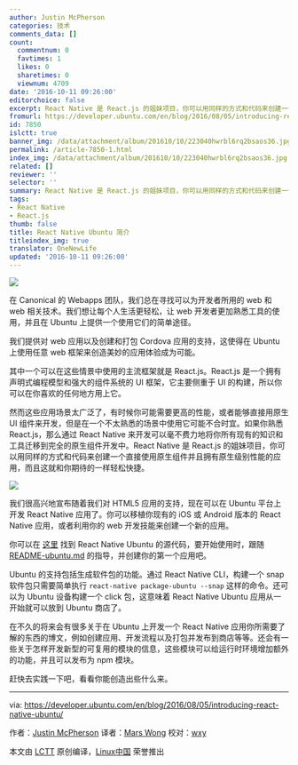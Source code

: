 ```yaml
---
author: Justin McPherson
categories: 技术
comments_data: []
count:
  commentnum: 0
  favtimes: 1
  likes: 0
  sharetimes: 0
  viewnum: 4709
date: '2016-10-11 09:26:00'
editorchoice: false
excerpt: React Native 是 React.js 的姐妹项目，你可以用同样的方式和代码来创建一个直接使用原生组件并且拥有原生级别性能的应用，而且这就和你期待的一样轻松快捷。
fromurl: https://developer.ubuntu.com/en/blog/2016/08/05/introducing-react-native-ubuntu/
id: 7850
islctt: true
banner_img: /data/attachment/album/201610/10/223040hwrbl6rq2bsaos36.jpg
permalink: /article-7850-1.html
index_img: /data/attachment/album/201610/10/223040hwrbl6rq2bsaos36.jpg.thumb.jpg
related: []
reviewer: ''
selector: ''
summary: React Native 是 React.js 的姐妹项目，你可以用同样的方式和代码来创建一个直接使用原生组件并且拥有原生级别性能的应用，而且这就和你期待的一样轻松快捷。
tags:
- React Native
- React.js
thumb: false
title: React Native Ubuntu 简介
titleindex_img: true
translator: OneNewLife
updated: '2016-10-11 09:26:00'
---
```


![](/data/attachment/album/201610/10/223040hwrbl6rq2bsaos36.jpg)


在 Canonical 的 Webapps 团队，我们总在寻找可以为开发者所用的 web 和 web 相关技术。我们想让每个人生活更轻松，让 web 开发者更加熟悉工具的使用，并且在 Ubuntu 上提供一个使用它们的简单途径。


我们提供对 web 应用以及创建和打包 Cordova 应用的支持，这使得在 Ubuntu 上使用任意 web 框架来创造美妙的应用体验成为可能。


其中一个可以在这些情景中使用的主流框架就是 React.js。React.js 是一个拥有声明式编程模型和强大的组件系统的 UI 框架，它主要侧重于 UI 的构建，所以你可以在你喜欢的任何地方用上它。


然而这些应用场景太广泛了，有时候你可能需要更高的性能，或者能够直接用原生 UI 组件来开发，但是在一个不太熟悉的场景中使用它可能不合时宜。如果你熟悉 React.js，那么通过 React Native 来开发可以毫不费力地将你所有现有的知识和工具迁移到完全的原生组件开发中。React Native 是 React.js 的姐妹项目，你可以用同样的方式和代码来创建一个直接使用原生组件并且拥有原生级别性能的应用，而且这就和你期待的一样轻松快捷。


![](/data/attachment/album/201610/10/223043p8uc5vmra0vuwryf.png)


我们很高兴地宣布随着我们对 HTML5 应用的支持，现在可以在 Ubuntu 平台上开发 React Native 应用了。你可以移植你现有的 iOS 或 Android 版本的 React Native 应用，或者利用你的 web 开发技能来创建一个新的应用。


你可以在 [这里](https://github.com/CanonicalLtd/react-native) 找到 React Native Ubuntu 的源代码，要开始使用时，跟随 [README-ubuntu.md](https://github.com/CanonicalLtd/react-native/blob/ubuntu/README-ubuntu.md) 的指导，并创建你的第一个应用吧。


Ubuntu 的支持包括生成软件包的功能。通过 React Native CLI，构建一个 snap 软件包只需要简单执行 `react-native package-ubuntu --snap` 这样的命令。还可以为 Ubuntu 设备构建一个 click 包，这意味着 React Native Ubuntu 应用从一开始就可以放到 Ubuntu 商店了。


在不久的将来会有很多关于在 Ubuntu 上开发一个 React Native 应用你所需要了解的东西的博文，例如创建应用、开发流程以及打包并发布到商店等等。还会有一些关于怎样开发新型的可复用的模块的信息，这些模块可以给运行时环境增加额外的功能，并且可以发布为 npm 模块。


赶快去实践一下吧，看看你能创造出些什么来。




---


via: <https://developer.ubuntu.com/en/blog/2016/08/05/introducing-react-native-ubuntu/>


作者：[Justin McPherson](https://developer.ubuntu.com/en/blog/authors/justinmcp/) 译者：[Mars Wong](https://github.com/OneNewLife) 校对：[wxy](https://github.com/wxy)


本文由 [LCTT](https://github.com/LCTT/TranslateProject) 原创编译，[Linux中国](https://linux.cn/) 荣誉推出